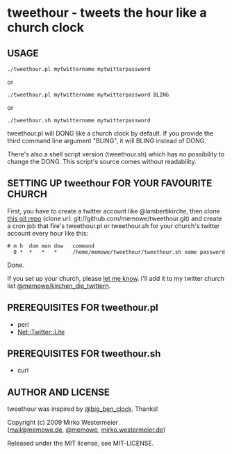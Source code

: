 tweethour - tweets the hour like a church clock
===============================================

USAGE
-----

    ./tweethour.pl mytwittername mytwitterpassword

or

    ./tweethour.pl mytwittername mytwitterpassword BLING

or

    ./tweethour.sh mytwittername mytwitterpassword

tweethour.pl will DONG like a church clock by default. If you provide the third command line argument "BLING", it will BLING instead of DONG.

There's also a shell script version (tweethour.sh) which has no possibility to change the DONG. This script's source comes without readability.

SETTING UP tweethour FOR YOUR FAVOURITE CHURCH
----------------------------------------------

First, you have to create a twitter account like @lambertikirche, then clone [this git repo](http://github.com/memowe/tweethour) (clone url: git://github.com/memowe/tweethour.git) and create a cron job that fire's tweethour.pl or tweethour.sh for your church's twitter account every hour like this:

    # m h  dom mon dow   command
      0 *  *   *   *     /home/memowe/tweethour/tweethour.sh name password

Done.

If you set up your church, please [let me know][churchsetup]. I'll add it to my twitter church list [@memowe/kirchen_die_twittern][churchlist].

PREREQUISITES FOR tweethour.pl
------------------------------

* perl
* [Net::Twitter::Lite][ntl]

PREREQUISITES FOR tweethour.sh
------------------------------

* curl

AUTHOR AND LICENSE
------------------

tweethour was inspired by [@big_ben_clock][bbc]. Thanks!

Copyright (c) 2009 Mirko Westermeier  
([mail@memowe.de][mail], [@memowe][twitter], [mirko.westermeier.de][web])

Released under the MIT license, see MIT-LICENSE.

[1]: http://twitter.com/lambertikirche
[2]: http://twitter.com/frauenkirche_dd
[3]: http://twitter.com/koelner_dom
[4]: http://twitter.com/paulusdom

[churchsetup]: http://twitter.com/?status=@memowe%20Hi,%20please%20add%20my%20church%20to%20the%20tweethour%20README%20page:
[churchlist]: http://twitter.com/memowe/kirchen_die_twittern/members
[ntl]: http://search.cpan.org/dist/Net-Twitter-Lite/
[bbc]: http://twitter.com/big_ben_clock

[mail]: mailto:mail@memowe.de
[twitter]: http://twitter.com/memowe
[web]: http://mirko.westermeier.de
